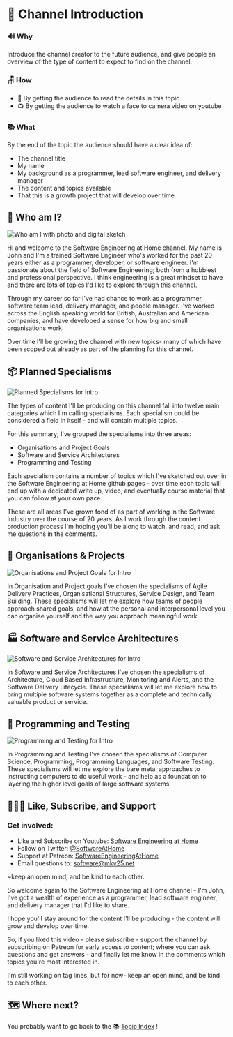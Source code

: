 # 👋 Channel Introduction

### 🔊 Why

Introduce the channel creator to the future audience, and give people an overview of the type of content to expect to find on the channel.

### 🪑 How

- 📖 By getting the audience to read the details in this topic 
- 📺 By getting the audience to watch a face to camera video on youtube

### 📚 What

By the end of the topic the audience should have a clear idea of:
- The channel title
- My name
- My background as a programmer, lead software engineer, and delivery manager
- The content and topics available
- That this is a growth project that will develop over time

## 🙋 Who am I?

![Who am I with photo and digital sketch](./diagrams/who-am-i.drawio.svg)

Hi and welcome to the Software Engineering at Home channel. My name is John and I'm a trained Software Engineer who's worked for the past 20 years either as a programmer, developer, or software engineer. I'm passionate about the field of Software Engineering; both from a hobbiest and professional perspective. I think engineering is a great mindset to have and there are lots of topics I'd like to explore through this channel.

Through my career so far I've had chance to work as a programmer, software team lead, delivery manager, and people manager. I've worked across the English speaking world for British, Australian and American companies, and have developed a sense for how big and small organisations work.

Over time I'll be growing the channel with new topics- many of which have been scoped out already as part of the planning for this channel. 

## 📦 Planned Specialisms

![Planned Specialisms for Intro](./diagrams/planned-specialisms-for-intro.drawio.svg)

The types of content I'll be producing on this channel fall into twelve main categories which I'm calling specialisms. Each specialism could be considered a field in itself - and will contain multiple topics.

For this summary; I've grouped the specialisms into three areas:

- Organisations and Project Goals
- Software and Service Architectures
- Programming and Testing

Each specialism contains a number of topics which I've sketched out over in the Software Engineering at Home github pages - over time each topic will end up with a dedicated write up, video, and eventually course material that you can follow at your own pace.

These are all areas I've grown fond of as part of working in the Software Industry over the course of 20 years. As I work through the content production process I'm hoping you'll be along to watch, and read, and ask me questions in the comments.

## 🏢 Organisations & Projects

![Organisations and Project Goals for Intro](./diagrams/organisations-and-project-goals.drawio.svg)

In Organisation and Project goals I've chosen the specialisms of Agile Delivery Practices, Organisational Structures, Service Design, and Team Building. These specialisms will let me explore how teams of people approach shared goals, and how at the personal and interpersonal level you can organise yourself and the way you approach meaningful work.

## 🏭 Software and Service Architectures

![Software and Service Architectures for Intro](./diagrams/software-and-service-architectures.drawio.svg)

In Software and Service Architectures I've chosen the specialisms of Architecture, Cloud Based Infrastructure, Monitoring and Alerts, and the Software Delivery Lifecycle. These specialisms will let me explore how to bring multiple software systems together as a complete and technically valuable product or service. 

## 🧪 Programming and Testing

![Programming and Testing for Intro](./diagrams/programming-and-testing.drawio.svg)

In Programming and Testing I've chosen the specialisms of Computer Science, Programming, Programming Languages, and Software Testing. These specialisms will let me explore the bare metal approaches to instructing computers to do useful work - and help as a foundation to layering the higher level goals of large software systems.

## 🧑‍🤝‍🧑 Like, Subscribe, and Support

### Get involved:

- Like and Subscribe on Youtube: [Software Engineering at Home](https://www.youtube.com/channel/UCoGJPjY5_Fh222iTw3wRE-w)
- Follow on Twitter: [@SoftwareAtHome](https://twitter.com/SoftwareAtHome)
- Support at Patreon: [SoftwareEngineeringAtHome](https://www.patreon.com/SoftwareEngineeringAtHome)
- Email questions to: [software@mkv25.net](mailto:software@mkv25.net)

~keep an open mind, and be kind to each other.

So welcome again to the Software Engineering at Home channel - I'm John, I've got a wealth of experience as a programmer, lead software engineer, and delivery manager that I'd like to share.

I hope you'll stay around for the content I'll be producing - the content will grow and develop over time.

So, if you liked this video - please subscribe - support the channel by subscribing on Patreon for early access to content; where you can ask questions and get answers - and finally let me know in the comments which topics you're most interested in.

I'm still working on tag lines, but for now- keep an open mind, and be kind to each other.

## 🗺️ Where next?

You probably want to go back to the 📚 [Topic Index](../TOPICS.md) !